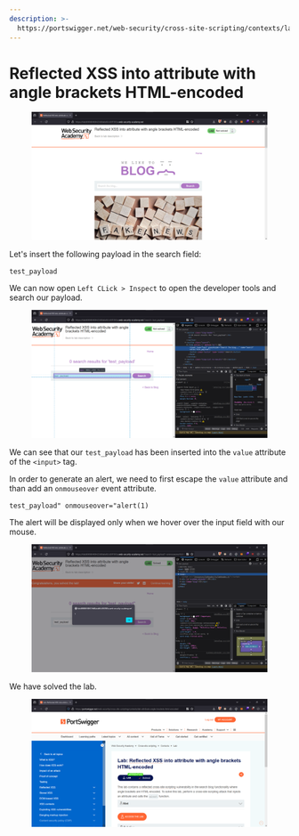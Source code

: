 ```yaml
---
description: >-
  https://portswigger.net/web-security/cross-site-scripting/contexts/lab-attribute-angle-brackets-html-encoded
---
```


# Reflected XSS into attribute with angle brackets HTML-encoded

<figure><img src="../../../.gitbook/assets/1 (169).png" alt=""><figcaption></figcaption></figure>

Let's insert the following payload in the search field:

```
test_payload
```

We can now open `Left CLick > Inspect` to open the developer tools and search our payload.

<figure><img src="../../../.gitbook/assets/2 (150).png" alt=""><figcaption></figcaption></figure>

We can see that our `test_payload` has been inserted into the `value` attribute of the `<input>` tag.

In order to generate an alert, we need to first escape the `value` attribute and than add an `onmouseover` event attribute.

```
test_payload" onmouseover="alert(1)
```

The alert will be displayed only when we hover over the input field with our mouse.

<figure><img src="../../../.gitbook/assets/3 (132).png" alt=""><figcaption></figcaption></figure>

We have solved the lab.

<figure><img src="../../../.gitbook/assets/4 (113).png" alt=""><figcaption></figcaption></figure>
